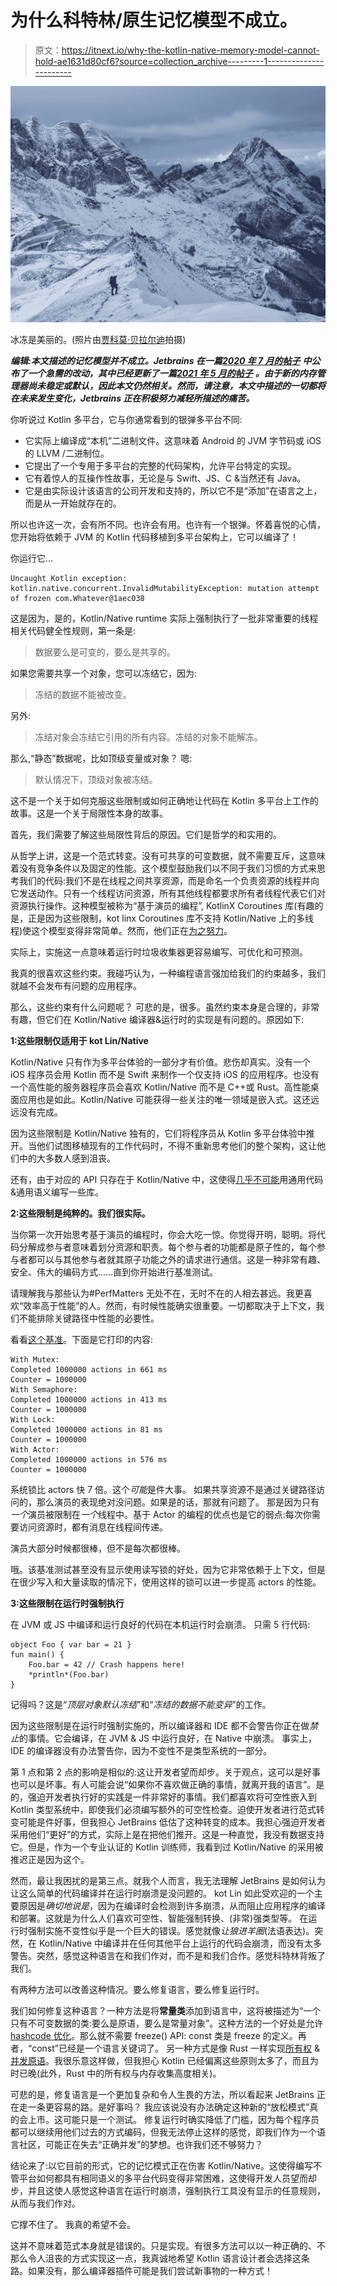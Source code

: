 # 为什么科特林/原生记忆模型不成立。

> 原文：<https://itnext.io/why-the-kotlin-native-memory-model-cannot-hold-ae1631d80cf6?source=collection_archive---------1----------------------->

![](img/8f4c08f4591a8191929a41152b0f5d7f.png)

冰冻是美丽的。(照片由[贾科莫·贝拉尔迪](https://unsplash.com/@giacbrd?utm_source=medium&utm_medium=referral)拍摄)

***编辑:本文描述的记忆模型并不成立。Jetbrains 在一篇***[***2020 年 7 月的帖子***](https://blog.jetbrains.com/kotlin/2020/07/kotlin-native-memory-management-roadmap/) ***中公布了一个急需的改动，其中已经更新了一篇***[***2021 年 5 月的帖子***](https://blog.jetbrains.com/kotlin/2021/05/kotlin-native-memory-management-update/) ***。由于新的内存管理器尚未稳定或默认，因此本文仍然相关。然而，请注意，本文中描述的一切都将在未来发生变化，Jetbrains 正在积极努力减轻所描述的痛苦。***

你听说过 Kotlin 多平台，它与你通常看到的银弹多平台不同:

*   它实际上编译成“本机”二进制文件。这意味着 Android 的 JVM 字节码或 iOS 的 LLVM /二进制位。
*   它提出了一个专用于多平台的完整的代码架构，允许平台特定的实现。
*   它有着惊人的互操作性故事，无论是与 Swift、JS、C &当然还有 Java。
*   它是由实际设计该语言的公司开发和支持的，所以它不是“添加”在语言之上，而是从一开始就存在的。

所以也许这一次，会有所不同。也许会有用。也许有一个银弹。怀着喜悦的心情，您开始将依赖于 JVM 的 Kotlin 代码移植到多平台架构上，它可以编译了！

你运行它…

```
Uncaught Kotlin exception: kotlin.native.concurrent.InvalidMutabilityException: mutation attempt of frozen com.Whatever@1aec038
```

这是因为，是的，Kotlin/Native runtime 实际上强制执行了一批非常重要的线程相关代码健全性规则，第一条是:

> 数据要么是可变的，要么是共享的。

如果您需要共享一个对象，您可以冻结它，因为:

> 冻结的数据不能被改变。

另外:

> 冻结对象会冻结它引用的所有内容。冻结的对象不能解冻。

那么,“静态”数据呢，比如顶级变量或对象？
嗯:

> 默认情况下，顶级对象被冻结。

这不是一个关于如何克服这些限制或如何正确地让代码在 Kotlin 多平台上工作的故事。这是一个关于局限性本身的故事。

首先，我们需要了解这些局限性背后的原因。它们是哲学的和实用的。

从哲学上讲，这是一个范式转变。没有可共享的可变数据，就不需要互斥，这意味着没有竞争条件以及固定的性能。这个模型鼓励我们以不同于我们习惯的方式来思考我们的代码:我们不是在线程之间共享资源，而是命名一个负责资源的线程并向它发送动作。只有一个线程访问资源，所有其他线程都要求所有者线程代表它们对资源执行操作。这种模型被称为“基于演员的编程”, KotlinX Coroutines 库(有趣的是，正是因为这些限制，kot linx Coroutines 库不支持 Kotlin/Native 上的多线程)使这个模型变得非常简单。然而，他们正在[为之努力](https://github.com/Kotlin/kotlinx.coroutines/issues/462)。

实际上，实施这一点意味着运行时垃圾收集器更容易编写、可优化和可预测。

我真的很喜欢这些约束。我碰巧认为，一种编程语言强加给我们的约束越多，我们就越不会发布有问题的应用程序。

那么，这些约束有什么问题呢？
可悲的是，很多。虽然约束本身是合理的，非常有趣，但它们在 Kotlin/Native 编译器&运行时的实现是有问题的。原因如下:

**1:这些限制仅适用于 kot Lin/Native**

Kotlin/Native 只有作为多平台体验的一部分才有价值。悲伤却真实。没有一个 iOS 程序员会用 Kotlin 而不是 Swift 来制作一个仅支持 iOS 的应用程序。也没有一个高性能的服务器程序员会喜欢 Kotlin/Native 而不是 C++或 Rust。高性能桌面应用也是如此。Kotlin/Native 可能获得一些关注的唯一领域是嵌入式。这还远远没有完成。

因为这些限制是 Kotlin/Native 独有的，它们将程序员从 Kotlin 多平台体验中推开。当他们试图移植现有的工作代码时，不得不重新思考他们的整个架构，这让他们中的大多数人感到沮丧。

还有，由于对应的 API 只存在于 Kotlin/Native 中，这使得[几乎不可能](https://github.com/Kotlin/kotlinx.coroutines/issues/462#issuecomment-450035178)用通用代码&通用语义编写一些库。

**2:这些限制是纯粹的。我们很实际。**

当你第一次开始思考基于演员的编程时，你会大吃一惊。你觉得开明，聪明。将代码分解成参与者意味着划分资源和职责。每个参与者的功能都是原子性的，每个参与者都可以与其他参与者就其原子功能之外的请求进行通信。这是一种非常有趣、安全、伟大的编码方式……直到你开始进行基准测试。

请理解我与那些认为#PerfMatters 无处不在，无时不在的人相去甚远。我更喜欢“效率高于性能”的人。然而，有时候性能确实很重要。一切都取决于上下文，我们不能排除关键路径中性能的必要性。

看看[这个基准](https://gist.github.com/SalomonBrys/688b2ccc10e3a7cea47966bf57d1cf89)。下面是它打印的内容:

```
With Mutex:
Completed 1000000 actions in 661 ms
Counter = 1000000
With Semaphore:
Completed 1000000 actions in 413 ms
Counter = 1000000
With Lock:
Completed 1000000 actions in 81 ms
Counter = 1000000
With Actor:
Completed 1000000 actions in 576 ms
Counter = 1000000
```

系统锁比 actors 快 7 倍。这个*可能*是件大事。
如果共享资源不是通过关键路径访问的，那么演员的表现绝对没问题。如果是的话，那就有问题了。
那是因为只有*一个*演员被限制在*一个*线程中。基于 Actor 的编程的优点也是它的弱点:每次你需要访问资源时，都有消息在线程间传递。

演员大部分时候都很棒，但不是每次都很棒。

哦。该基准测试甚至没有显示使用读写锁的好处，因为它非常依赖于上下文，但是在很少写入和大量读取的情况下，使用这样的锁可以进一步提高 actors 的性能。

**3:这些限制在运行时强制执行**

在 JVM 或 JS 中编译和运行良好的代码在本机运行时会崩溃。
只需 5 行代码:

```
object Foo { var bar = 21 }
fun main() {
    Foo.bar = 42 // Crash happens here!
    *println*(Foo.bar)
}
```

记得吗？这是“*顶层对象默认冻结*”和“*冻结的数据不能变异*”的工作。

因为这些限制是在运行时强制实施的，所以编译器和 IDE 都不会警告你正在做*禁止*的事情。它会编译，在 JVM & JS 中运行良好，在 Native 中崩溃。
事实上，IDE 的编译器没有办法警告你，因为不变性不是类型系统的一部分。

第 1 点和第 2 点的影响是相似的:这让开发者望而却步。关于观点，这可以是好事也可以是坏事。有人可能会说“如果你不喜欢做正确的事情，就离开我的语言”。是的，强迫开发者执行好的实践是一件非常好的事情。我们都喜欢将可空性嵌入到 Kotlin 类型系统中，即使我们必须编写额外的可空性检查。迫使开发者进行范式转变可能是件好事，但我担心 JetBrains 低估了这种转变的成本。我担心强迫开发者采用他们“更好”的方式，实际上是在把他们推开。这是一种直觉，我没有数据支持它。但是，作为一个专业认证的 Kotlin 训练师，我看到过 Kotlin/Native 的采用被推迟正是因为这个。

然而，最让我困扰的是第三点。就我个人而言，我无法理解 JetBrains 是如何认为让这么简单的代码编译并在运行时崩溃是没问题的。
kot Lin 如此受欢迎的一个主要原因是*确切地说是*，因为在编译时会检测到许多崩溃，从而阻止应用程序的编译和部署。这就是为什么人们喜欢可空性、智能强制转换、(非常)强类型等。
在运行时强制实施不变性似乎是一个巨大的错误。感觉就像*让狼进羊圈*(法语表达)。突然，在 Kotlin/Native 中编译并在任何其他平台上运行的代码会崩溃，而没有太多警告。突然，感觉这种语言在和我们作对，而不是和我们合作。感觉科特林背叛了我们。

有两种方法可以改善这种情况。要么修复语言，要么修复运行时。

我们如何修复这种语言？一种方法是将**常量类**添加到语言中，这将被描述为“一个只有不可变数据的类:要么是原语，要么是常量对象”。这种方法的一个好处是允许 [hashcode 优化](https://github.com/Kotlin/KEEP/pull/51)。那么就不需要 freeze() API: const 类是 freeze 的定义。再者，“const”已经是一个语言关键词了。
另一种方式是像 Rust 一样实现[所有权](https://doc.rust-lang.org/book/ch04-00-understanding-ownership.html) & [并发原语](https://doc.rust-lang.org/book/ch16-00-concurrency.html)。我很乐意这样做，但我担心 Kotlin 已经偏离这些原则太多了，而且为时已晚(此外，Rust 中的所有权与内存收集高度相关)。

可悲的是，修复语言是一个更加复杂和令人生畏的方法，所以看起来 JetBrains 正在走一条更容易的路。是好事吗？
我应该说没有办法确定这种新的“放松模式”真的会上市。这可能只是一个测试。
修复运行时确实降低了门槛，因为每个程序员都可以继续用他们过去的方式编码，但我无法停止这样的感觉，即我们作为一个语言社区，可能正在失去“正确并发”的梦想。也许我们还不够努力？

结论来了:以它目前的形式，它的记忆模式正在伤害 Kotlin/Native。这使得编写不管平台如何都具有相同语义的多平台代码变得非常困难，这使得开发人员望而却步，并且这使人感觉这种语言在运行时崩溃，强制执行工具没有显示的任意规则，从而与我们作对。

它撑不住了。
我真的希望不会。

这并不意味着范式本身就是错误的。只是实现。有很多方法可以以一种正确的、不那么令人沮丧的方式实现这一点，我真诚地希望 Kotlin 语言设计者会选择这条路。如果没有，那么编译器插件可能是我们尝试新事物的一种方式！